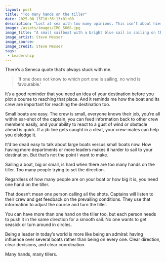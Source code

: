 ```yaml
---
layout: post
title: "Too many hands on the tiller"
date: 2025-08-13T18:36:13+01:00
description: "Lost at sea with too many opinions. This isn’t about hierarchy or control. It’s about vision, influence and unified leadership."
image: /assets/images/IMG_5668.jpg
image_title: "A small sailboat with a bright blue sail is sailing on the sea. Other boats are visible in the distance under a grey sky."
image_artist: Steve Messer
image_source:
image_credit: Steve Messer
tags:
 - Leadership
---
```


There’s a Seneca quote that’s always stuck with me.

> ‘If one does not know to which port one is sailing, no wind is favourable.’

It’s a good reminder that you need an idea of your destination before you plot a course to reaching that place. And it reminds me how the boat and its crew are important for reaching the destination too.

Small boats are easy. The crew is small, everyone knows their job, you’re all within ear-shot of the captain, you can feed information back to other crew members easily, and your ability to react to a gust of wind or obstacle ahead is quick. If a jib line gets caught in a cleat, your crew-mates can help you dislodge it.

It’d be dead easy to talk about large boats versus small boats now. How having more departments or more leaders makes it harder to sail to your destination. But that’s not the point I want to make.

Sailing a boat, big or small, is hard when there are too many hands on the tiller. Too many people trying to set the direction. 

Regardless of how many people are on your boat or how big it is, you need one hand on the tiller.

That doesn’t mean one person calling all the shots. Captains will listen to their crew and get feedback on the prevailing conditions. They use that information to adjust the course and turn the tiller. 

You can have more than one hand on the tiller too, but each person needs to push it in the same direction for a smooth sail. No one wants to get seasick or turn around in circles. 

Being a leader in today’s world is more like being an admiral: having influence over several boats rather than being on every one. Clear direction, clear decisions, and clear coordination.

Many hands, many tillers.